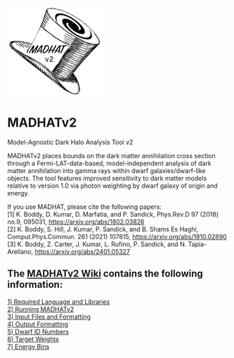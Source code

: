 ![MADHATv2 logo](https://github.com/MADHATdm/MADHATv2/blob/main/Logos/MADHATv2logo_smallest.png)
# MADHATv2
Model-Agnostic Dark Halo Analysis Tool v2

MADHATv2 places bounds on the dark matter annihilation cross section through a Fermi-LAT-data-based, model-independent analysis of dark matter annihilation into gamma rays within dwarf galaxies/dwarf-like objects. The tool features improved sensitivity to dark matter models relative to version 1.0 via photon weighting by dwarf galaxy of origin and energy.

If you use MADHAT, please cite the following papers:  
\[1\] K. Boddy, D. Kumar, D. Marfatia, and P. Sandick, Phys.Rev.D 97 (2018) no.9, 095031, https://arxiv.org/abs/1802.03826  
\[2\] K. Boddy, S. Hill, J. Kumar, P. Sandick, and B. Shams Es Haghi, Comput.Phys.Commun. 261 (2021) 107815, https://arxiv.org/abs/1910.02890  
\[3\] K. Boddy, Z. Carter, J. Kumar, L. Rufino, P. Sandick, and N. Tapia-Arellano, https://arxiv.org/abs/2401.05327

## The [MADHATv2 Wiki](https://github.com/MADHATdm/MADHATv2/wiki) contains the following information:  
[1) Required Language and Libraries](https://github.com/MADHATdm/MADHATv2/wiki/1\)-Required-Language-and-Libraries)  
[2) Running MADHATv2](https://github.com/MADHATdm/MADHATv2/wiki/2\)-Running-MADHATv2)  
[3) Input Files and Formatting](https://github.com/MADHATdm/MADHATv2/wiki/3\)-Input-Files-and-Formatting)  
[4) Output Formatting](https://github.com/MADHATdm/MADHATv2/wiki/4\)-Output-Formatting)  
[5) Dwarf ID Numbers](https://github.com/MADHATdm/MADHATv2/wiki/5\)-Dwarf-ID-Numbers)  
[6) Target Weights](https://github.com/MADHATdm/MADHATv2/wiki/6\)-Target-Weights)  
[7) Energy Bins](https://github.com/MADHATdm/MADHATv2/wiki/7\)-Energy-Bins)
